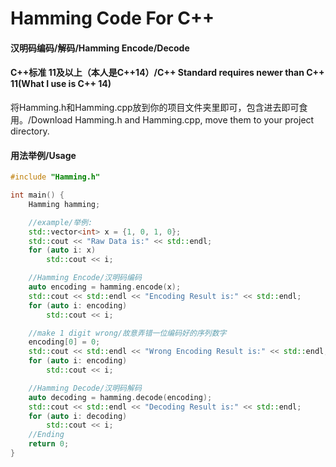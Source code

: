 # Hamming Code For C++

#### 汉明码编码/解码/Hamming Encode/Decode

#### C++标准 11及以上（本人是C++14）/C++ Standard requires newer than C++ 11(What I use is C++ 14)

将Hamming.h和Hamming.cpp放到你的项目文件夹里即可，包含进去即可食用。/Download Hamming.h and Hamming.cpp, move them to your project directory.



#### 用法举例/Usage

```c++
#include "Hamming.h"

int main() {
    Hamming hamming;

    //example/举例:
    std::vector<int> x = {1, 0, 1, 0};
    std::cout << "Raw Data is:" << std::endl;
    for (auto i: x)
        std::cout << i;

    //Hamming Encode/汉明码编码
    auto encoding = hamming.encode(x);
    std::cout << std::endl << "Encoding Result is:" << std::endl;
    for (auto i: encoding)
        std::cout << i;

    //make 1 digit wrong/故意弄错一位编码好的序列数字
    encoding[0] = 0;
    std::cout << std::endl << "Wrong Encoding Result is:" << std::endl;
    for (auto i: encoding)
        std::cout << i;

    //Hamming Decode/汉明码解码
    auto decoding = hamming.decode(encoding);
    std::cout << std::endl << "Decoding Result is:" << std::endl;
    for (auto i: decoding)
        std::cout << i;
    //Ending
    return 0;
}

```

